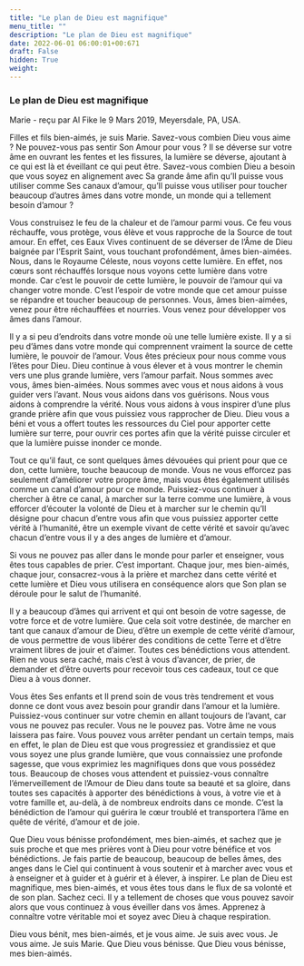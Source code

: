 ```yaml
---
title: "Le plan de Dieu est magnifique"
menu_title: ""
description: "Le plan de Dieu est magnifique"
date: 2022-06-01 06:00:01+00:671
draft: False
hidden: True
weight:
---
```

### Le plan de Dieu est magnifique

Marie - reçu par Al Fike le 9 Mars 2019, Meyersdale, PA, USA.

Filles et fils bien-aimés, je suis Marie. Savez-vous combien Dieu vous aime ? Ne pouvez-vous pas sentir Son Amour pour vous ? Il se déverse sur votre âme en ouvrant les fentes et les fissures, la lumière se déverse, ajoutant à ce qui est là et éveillant ce qui peut être. Savez-vous combien Dieu a besoin que vous soyez en alignement avec Sa grande âme afin qu’Il puisse vous utiliser comme Ses canaux d’amour, qu’Il puisse vous utiliser pour toucher beaucoup d’autres âmes dans votre monde, un monde qui a tellement besoin d’amour ?

Vous construisez le feu de la chaleur et de l’amour parmi vous. Ce feu vous réchauffe, vous protège, vous élève et vous rapproche de la Source de tout amour. En effet, ces Eaux Vives continuent de se déverser de l’Âme de Dieu baignée par l’Esprit Saint, vous touchant profondément, âmes bien-aimées. Nous, dans le Royaume Céleste, nous voyons cette lumière. En effet, nos cœurs sont réchauffés lorsque nous voyons cette lumière dans votre monde. Car c’est le pouvoir de cette lumière, le pouvoir de l’amour qui va changer votre monde. C’est l’espoir de votre monde que cet amour puisse se répandre et toucher beaucoup de personnes. Vous, âmes bien-aimées, venez pour être réchauffées et nourries. Vous venez pour développer vos âmes dans l’amour.

Il y a si peu d’endroits dans votre monde où une telle lumière existe. Il y a si peu d’âmes dans votre monde qui comprennent vraiment la source de cette lumière, le pouvoir de l’amour. Vous êtes précieux pour nous comme vous l’êtes pour Dieu. Dieu continue à vous élever et à vous montrer le chemin vers une plus grande lumière, vers l’amour parfait. Nous sommes avec vous, âmes bien-aimées. Nous sommes avec vous et nous aidons à vous guider vers l’avant. Nous vous aidons dans vos guérisons. Nous vous aidons à comprendre la vérité. Nous vous aidons à vous inspirer d’une plus grande prière afin que vous puissiez vous rapprocher de Dieu. Dieu vous a béni et vous a offert toutes les ressources du Ciel pour apporter cette lumière sur terre, pour ouvrir ces portes afin que la vérité puisse circuler et que la lumière puisse inonder ce monde.

Tout ce qu’il faut, ce sont quelques âmes dévouées qui prient pour que ce don, cette lumière, touche beaucoup de monde. Vous ne vous efforcez pas seulement d’améliorer votre propre âme, mais vous êtes également utilisés comme un canal d’amour pour ce monde. Puissiez-vous continuer à chercher à être ce canal, à marcher sur la terre comme une lumière, à vous efforcer d’écouter la volonté de Dieu et à marcher sur le chemin qu’Il désigne pour chacun d’entre vous afin que vous puissiez apporter cette vérité à l’humanité, être un exemple vivant de cette vérité et savoir qu’avec chacun d’entre vous il y a des anges de lumière et d’amour.

Si vous ne pouvez pas aller dans le monde pour parler et enseigner, vous êtes tous capables de prier. C’est important. Chaque jour, mes bien-aimés, chaque jour, consacrez-vous à la prière et marchez dans cette vérité et cette lumière et Dieu vous utilisera en conséquence alors que Son plan se déroule pour le salut de l’humanité.

Il y a beaucoup d’âmes qui arrivent et qui ont besoin de votre sagesse, de votre force et de votre lumière. Que cela soit votre destinée, de marcher en tant que canaux d’amour de Dieu, d’être un exemple de cette vérité d’amour, de vous permettre de vous libérer des conditions de cette Terre et d’être vraiment libres de jouir et d’aimer. Toutes ces bénédictions vous attendent. Rien ne vous sera caché, mais c’est à vous d’avancer, de prier, de demander et d’être ouverts pour recevoir tous ces cadeaux, tout ce que Dieu a à vous donner.

Vous êtes Ses enfants et Il prend soin de vous très tendrement et vous donne ce dont vous avez besoin pour grandir dans l’amour et la lumière. Puissiez-vous continuer sur votre chemin en allant toujours de l’avant, car vous ne pouvez pas reculer. Vous ne le pouvez pas. Votre âme ne vous laissera pas faire. Vous pouvez vous arrêter pendant un certain temps, mais en effet, le plan de Dieu est que vous progressiez et grandissiez et que vous soyez une plus grande lumière, que vous connaissiez une profonde sagesse, que vous exprimiez les magnifiques dons que vous possédez tous. Beaucoup de choses vous attendent et puissiez-vous connaître l’émerveillement de l’Amour de Dieu dans toute sa beauté et sa gloire, dans toutes ses capacités à apporter des bénédictions à vous, à votre vie et à votre famille et, au-delà, à de nombreux endroits dans ce monde. C’est la bénédiction de l’amour qui guérira le cœur troublé et transportera l’âme en quête de vérité, d’amour et de joie.

Que Dieu vous bénisse profondément, mes bien-aimés, et sachez que je suis proche et que mes prières vont à Dieu pour votre bénéfice et vos bénédictions. Je fais partie de beaucoup, beaucoup de belles âmes, des anges dans le Ciel qui continuent à vous soutenir et à marcher avec vous et à enseigner et à guider et à guérir et à élever, à inspirer. Le plan de Dieu est magnifique, mes bien-aimés, et vous êtes tous dans le flux de sa volonté et de son plan. Sachez ceci. Il y a tellement de choses que vous pouvez savoir alors que vous continuez à vous éveiller dans vos âmes. Apprenez à connaître votre véritable moi et soyez avec Dieu à chaque respiration.

Dieu vous bénit, mes bien-aimés, et je vous aime. Je suis avec vous. Je vous aime. Je suis Marie. Que Dieu vous bénisse. Que Dieu vous bénisse, mes bien-aimés.
